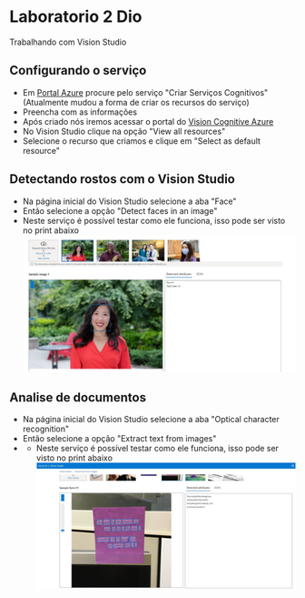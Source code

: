 # Laboratorio 2 Dio
Trabalhando com Vision Studio

## Configurando o serviço
- Em [Portal Azure](https://portal.azure.com) procure pelo serviço "Criar Serviços Cognitivos" (Atualmente mudou a forma de criar os recursos do serviço)
- Preencha com as informações
- Após criado nós iremos acessar o portal do [Vision Cognitive Azure](https://portal.vision.cognitive.azure.com)
- No Vision Studio clique na opção "View all resources"
- Selecione o recurso que criamos e clique em "Select as default resource"

## Detectando rostos com o Vision Studio

- Na página inicial do Vision Studio selecione a aba "Face"
- Então selecione a opção "Detect faces in an image"
- Neste serviço é possível testar como ele funciona, isso pode ser visto no print abaixo
![Print com um rosto de uma mulher sendo reconhecido pelo serviço de detecção de rosto do Vision Studio](./prints/print1.jpg "Teste do serviço de detecção de Rosto")

## Analise de documentos
- Na página inicial do Vision Studio selecione a aba "Optical character recognition"
- Então selecione a opção "Extract text from images"
- - Neste serviço é possível testar como ele funciona, isso pode ser visto no print abaixo
![Print com uma imagem de um documento sendo reconhecido pelo serviço de detecção de ópitica de caracteres do Vision Studio](./prints/print2.jpg "Teste do serviço de detecção de caracteres")
